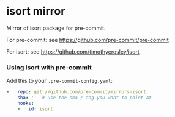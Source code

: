 isort mirror
============

Mirror of isort package for pre-commit.

For pre-commit: see https://github.com/pre-commit/pre-commit

For isort: see https://github.com/timothycrosley/isort


### Using isort with pre-commit

Add this to your `.pre-commit-config.yaml`:

```yaml
-   repo: git://github.com/pre-commit/mirrors-isort
    sha: ''  # Use the sha / tag you want to point at
    hooks:
    -   id: isort
```
